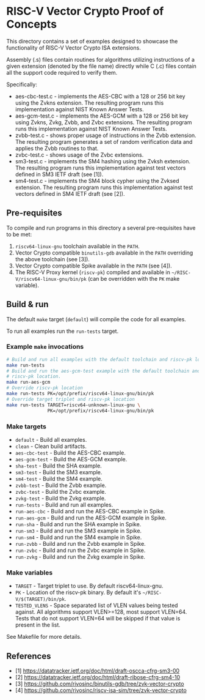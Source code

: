 RISC-V Vector Crypto Proof of Concepts
======================================

This directory contains a set of examples designed to showcase the
functionality of RISC-V Vector Crypto ISA extensions.

Assembly (.s) files contain routines for algorithms utilizing instructions of a
given extension (denoted by the file name) directly while C (.c) files contain
all the support code required to verify them.

Specifically:

- aes-cbc-test.c - implements the AES-CBC with a 128 or 256 bit key using the
  Zvkns extension. The resulting program runs this implementation against NIST
  Known Answer Tests.
- aes-gcm-test.c - implements the AES-GCM with a 128 or 256 bit key using Zvkns,
  Zvkg, Zvbb, and Zvbc extensions. The resulting program runs
  this implementation against NIST Known Answer Tests.
- zvbb-test.c - shows proper usage of instructions in the Zvbb extension. The
  resulting program generates a set of random verification data and applies
  the Zvbb routines to that.
- zvbc-test.c - shows usage of the Zvbc extensions.
- sm3-test.c - implements the SM4 hashing using the Zvksh extension. The
  resulting program runs this implementation against test vectors defined in
  SM3 IETF draft (see [1]).
- sm4-test.c - implements the SM4 block cypher using the Zvksed extension. The
  resulting program runs this implementation against test vectors defined in
  SM4 IETF draft (see [2]).

Pre-requisites
--------------

To compile and run programs in this directory a several pre-requisites have to
be met:

1. `riscv64-linux-gnu` toolchain available in the `PATH`.
2. Vector Crypto compatible `binutils-gdb` available in the `PATH` overriding
   the above toolchain (see [3]).
3. Vector Crypto compatible Spike available in the `PATH` (see [4]).
4. The RISC-V Proxy kernel (`riscv-pk`) compiled and available in
   `~/RISC-V/riscv64-linux-gnu/bin/pk` (can be overridden with the `PK` make
   variable).

Build & run
-----------

The default `make` target (`default`) will compile the code for all examples.

To run all examples run the `run-tests` target.

### Example `make` invocations

```bash
# Build and run all examples with the default toolchain and riscv-pk location
make run-tests
# Build and run the aes-gcm-test example with the default toolchain and
# riscv-pk location.
make run-aes-gcm
# Override riscv-pk location
make run-tests PK=/opt/prefix/riscv64-linux-gnu/bin/pk
# Override target triplet and riscv-pk location
make run-tests TARGET=riscv64-unknown-linux-gnu \
               PK=/opt/prefix/riscv64-linux-gnu/bin/pk
```

### Make targets

- `default` - Build all examples.
- `clean` - Clean build artifacts.
- `aes-cbc-test` - Build the AES-CBC example.
- `aes-gcm-test` - Build the AES-GCM example.
- `sha-test` - Build the SHA example.
- `sm3-test` - Build the SM3 example.
- `sm4-test` - Build the SM4 example.
- `zvbb-test` - Build the Zvbb example.
- `zvbc-test` - Build the Zvbc example.
- `zvkg-test` - Build the Zvkg example.
- `run-tests` - Build and run all examples.
- `run-aes-cbc` - Build and run the AES-CBC example in Spike.
- `run-aes-gcm` - Build and run the AES-GCM example in Spike.
- `run-sha` - Build and run the SHA example in Spike.
- `run-sm3` - Build and run the SM3 example in Spike.
- `run-sm4` - Build and run the SM4 example in Spike.
- `run-zvbb` - Build and run the Zvbb example in Spike.
- `run-zvbc` - Build and run the Zvbc example in Spike.
- `run-zvkg` - Build and run the Zvkg example in Spike.

### Make variables

- `TARGET` - Target triplet to use. By default riscv64-linux-gnu.
- `PK` - Location of the riscv-pk binary. By default it's
  `~/RISC-V/$(TARGET)/bin/pk`.
- `TESTED_VLENS` - Space separated list of VLEN values being tested
   against. All algorithms support VLEN>=128, most support VLEN=64.
   Tests that do not support VLEN=64 will be skipped if that value
   is present in the list.

See Makefile for more details.

References
----------

- [1] https://datatracker.ietf.org/doc/html/draft-oscca-cfrg-sm3-00
- [2] https://datatracker.ietf.org/doc/html/draft-ribose-cfrg-sm4-10
- [3] https://github.com/rivosinc/binutils-gdb/tree/zvk-vector-crypto
- [4] https://github.com/rivosinc/riscv-isa-sim/tree/zvk-vector-crypto
